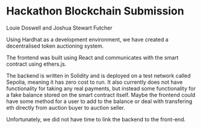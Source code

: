 # Hackathon Blockchain Submission
Louie Doswell and Joshua Stewart Futcher

Using Hardhat as a development environment, we have created a decentralised token auctioning system.

The frontend was built using React and communicates with the smart contract using ethers.js.

The backend is written in Solidity and is deployed on a test network called Sepolia, meaning it has zero cost to run.
It also currently does not have functionality for taking any real payments, but instead some functionality for a fake balance stored on the smart contract itself.
Maybe the frontend could have some method for a user to add to the balance or deal with transfering eth directly from auction buyer to auction seller.


Unfortunately, we did not have time to link the backend to the front-end.
